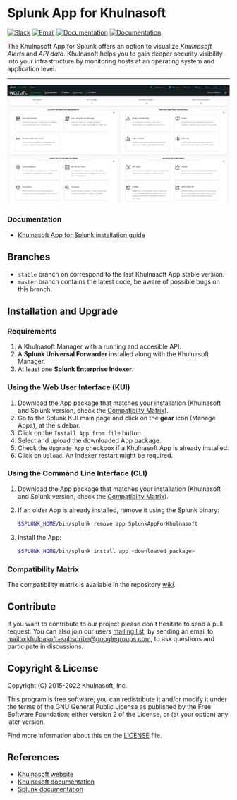 # Splunk App for Khulnasoft

[![Slack](https://img.shields.io/badge/slack-join-blue.svg)](https://khulnasoft.com/community/join-us-on-slack/)
[![Email](https://img.shields.io/badge/email-join-blue.svg)](https://groups.google.com/forum/#!forum/khulnasoft)
[![Documentation](https://img.shields.io/badge/docs-view-green.svg)](https://documentation.khulnasoft.com)
[![Documentation](https://img.shields.io/badge/web-view-green.svg)](https://khulnasoft.com)

 The Khulnasoft App for Splunk offers an option to visualize _Khulnasoft Alerts_ and _API data_. Khulnasoft helps you to gain deeper security visibility into your infrastructure by monitoring hosts at an operating system and application level.
* * *
![Overview](SplunkOverview.png)
### Documentation

- [Khulnasoft App for Splunk installation guide](https://documentation.khulnasoft.com/current/deployment-options/splunk/index.html)

## Branches

- `stable` branch on correspond to the last Khulnasoft App stable version.
- `master` branch contains the latest code, be aware of possible bugs on this branch.

## Installation and Upgrade

### Requirements
1. A Khulnasoft Manager with a running and accesible API.
2. A __Splunk Universal Forwarder__ installed along with the Khulnasoft Manager.
3. At least one __Splunk Enterprise Indexer__.

### Using the Web User Interface (KUI)

1. Download the App package that matches your installation (Khulnasoft and Splunk version, check the [Compatibilty Matrix](#compatibility-matrix)).
2. Go to the Splunk KUI main page and click on the **gear** icon (Manage Apps), at the sidebar.
3. Click on the `Install App from file` button.
4. Select and upload the downloaded App package.
5. Check the `Upgrade App` checkbox if a Khulnasoft App is already installed.
6. Click on `Upload`. An Indexer restart might be required.

### Using the Command Line Interface (CLI)

1. Download the App package that matches your installation (Khulnasoft and Splunk version, check the [Compatibilty Matrix](#compatibility-matrix)).
2. If an older App is already installed, remove it using the Splunk binary:
    
    ```bash
    $SPLUNK_HOME/bin/splunk remove app SplunkAppForKhulnasoft
    ```
3. Install the App:

    ```bash
    $SPLUNK_HOME/bin/splunk install app <downloaded_package>
    ```

### Compatibility Matrix

The compatibility matrix is avaliable in the repository [wiki](https://github.com/khulnasoft/khulnasoft-splunk/wiki/Compatibility).

## Contribute

If you want to contribute to our project please don't hesitate to send a pull request. You can also join our users [mailing list](https://groups.google.com/d/forum/khulnasoft), by sending an email to <mailto:khulnasoft+subscribe@googlegroups.com>, to ask questions and participate in discussions.

## Copyright & License

Copyright (C) 2015-2022 Khulnasoft, Inc.

This program is free software; you can redistribute it and/or modify it under the terms of the GNU General Public License as published by the Free Software Foundation; either version 2 of the License, or (at your option) any later version.

Find more information about this on the [LICENSE](LICENSE) file.

## References

-   [Khulnasoft website](https://khulnasoft.com)
-   [Khulnasoft documentation](https://documentation.khulnasoft.com)
-   [Splunk documentation](http://docs.splunk.com/Documentation)
